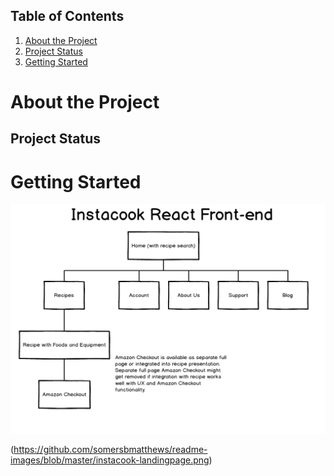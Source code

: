 ## Table of Contents
1. [About the Project](#about-the-project)
1. [Project Status](#project-status)
1. [Getting Started](#getting-started)

# About the Project

## Project Status

# Getting Started


![Wireframe for instacook-react front-end](https://github.com/somersbmatthews/readme-images/blob/master/instacook-react-wireframe-screenshot.png)


(https://github.com/somersbmatthews/readme-images/blob/master/instacook-landingpage.png)